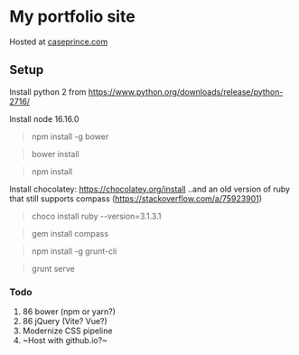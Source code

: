 # My portfolio site

Hosted at [caseprince.com](http://caseprince.com)

## Setup

Install python 2 from https://www.python.org/downloads/release/python-2716/

Install node 16.16.0

> npm install -g bower

> bower install

> npm install

Install chocolatey: https://chocolatey.org/install
..and an old version of ruby that still supports compass (https://stackoverflow.com/a/75923901)
 
> choco install ruby --version=3.1.3.1

> gem install compass

> npm install -g grunt-cli

> grunt serve

### Todo

1. 86 bower (npm or yarn?)
1. 86 jQuery (Vite? Vue?)
2. Modernize CSS pipeline
3. ~Host with github.io?~
